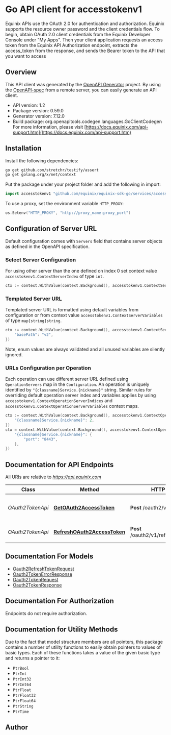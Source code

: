 # Go API client for accesstokenv1

Equinix APIs use the OAuth 2.0 for authentication and authorization. Equinix supports the resource owner password and the client credentials flow.
To begin, obtain OAuth 2.0 client credentials from the Equinix Developer Console under \"My Apps\". Then your client application  requests an access token from the Equinix API Authorization endpoint, extracts the access_token from the response, and sends the Bearer token to the API that you want to access

## Overview
This API client was generated by the [OpenAPI Generator](https://openapi-generator.tech) project.  By using the [OpenAPI-spec](https://www.openapis.org/) from a remote server, you can easily generate an API client.

- API version: 1.2
- Package version: 0.59.0
- Generator version: 7.12.0
- Build package: org.openapitools.codegen.languages.GoClientCodegen
For more information, please visit [https://docs.equinix.com/api-support.htm](https://docs.equinix.com/api-support.htm)

## Installation

Install the following dependencies:

```sh
go get github.com/stretchr/testify/assert
go get golang.org/x/net/context
```

Put the package under your project folder and add the following in import:

```go
import accesstokenv1 "github.com/equinix/equinix-sdk-go/services/accesstokenv1"
```

To use a proxy, set the environment variable `HTTP_PROXY`:

```go
os.Setenv("HTTP_PROXY", "http://proxy_name:proxy_port")
```

## Configuration of Server URL

Default configuration comes with `Servers` field that contains server objects as defined in the OpenAPI specification.

### Select Server Configuration

For using other server than the one defined on index 0 set context value `accesstokenv1.ContextServerIndex` of type `int`.

```go
ctx := context.WithValue(context.Background(), accesstokenv1.ContextServerIndex, 1)
```

### Templated Server URL

Templated server URL is formatted using default variables from configuration or from context value `accesstokenv1.ContextServerVariables` of type `map[string]string`.

```go
ctx := context.WithValue(context.Background(), accesstokenv1.ContextServerVariables, map[string]string{
	"basePath": "v2",
})
```

Note, enum values are always validated and all unused variables are silently ignored.

### URLs Configuration per Operation

Each operation can use different server URL defined using `OperationServers` map in the `Configuration`.
An operation is uniquely identified by `"{classname}Service.{nickname}"` string.
Similar rules for overriding default operation server index and variables applies by using `accesstokenv1.ContextOperationServerIndices` and `accesstokenv1.ContextOperationServerVariables` context maps.

```go
ctx := context.WithValue(context.Background(), accesstokenv1.ContextOperationServerIndices, map[string]int{
	"{classname}Service.{nickname}": 2,
})
ctx = context.WithValue(context.Background(), accesstokenv1.ContextOperationServerVariables, map[string]map[string]string{
	"{classname}Service.{nickname}": {
		"port": "8443",
	},
})
```

## Documentation for API Endpoints

All URIs are relative to *https://api.equinix.com*

Class | Method | HTTP request | Description
------------ | ------------- | ------------- | -------------
*OAuth2TokenApi* | [**GetOAuth2AccessToken**](docs/OAuth2TokenApi.md#getoauth2accesstoken) | **Post** /oauth2/v1/token | Generate New Access Token
*OAuth2TokenApi* | [**RefreshOAuth2AccessToken**](docs/OAuth2TokenApi.md#refreshoauth2accesstoken) | **Post** /oauth2/v1/refreshaccesstoken | Renew Access Tokens


## Documentation For Models

 - [Oauth2RefreshTokenRequest](docs/Oauth2RefreshTokenRequest.md)
 - [Oauth2TokenErrorResponse](docs/Oauth2TokenErrorResponse.md)
 - [Oauth2TokenRequest](docs/Oauth2TokenRequest.md)
 - [Oauth2TokenResponse](docs/Oauth2TokenResponse.md)


## Documentation For Authorization

Endpoints do not require authorization.


## Documentation for Utility Methods

Due to the fact that model structure members are all pointers, this package contains
a number of utility functions to easily obtain pointers to values of basic types.
Each of these functions takes a value of the given basic type and returns a pointer to it:

* `PtrBool`
* `PtrInt`
* `PtrInt32`
* `PtrInt64`
* `PtrFloat`
* `PtrFloat32`
* `PtrFloat64`
* `PtrString`
* `PtrTime`

## Author



